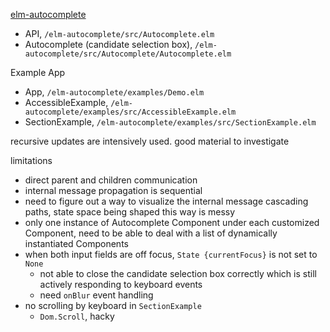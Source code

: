 [elm-autocomplete](https://github.com/thebritican/elm-autocomplete)
- API, `/elm-autocomplete/src/Autocomplete.elm`
- Autocomplete (candidate selection box), `/elm-autocomplete/src/Autocomplete/Autocomplete.elm`

Example App
- App, `/elm-autocomplete/examples/Demo.elm`
- AccessibleExample, `/elm-autocomplete/examples/src/AccessibleExample.elm`
- SectionExample, `/elm-autocomplete/examples/src/SectionExample.elm`


recursive updates are intensively used.
good material to investigate

limitations
- direct parent and children communication
- internal message propagation is sequential
- need to figure out a way to visualize the internal message cascading paths,
state space being shaped this way is messy
- only one instance of Autocomplete Component under each customized Component,
need to be able to deal with a list of dynamically instantiated Components
- when both input fields are off focus, `State {currentFocus}` is not set to `None`
  - not able to close the candidate selection box correctly which is still actively responding to keyboard events
  - need `onBlur` event handling
- no scrolling by keyboard in `SectionExample`
  - `Dom.Scroll`, hacky
